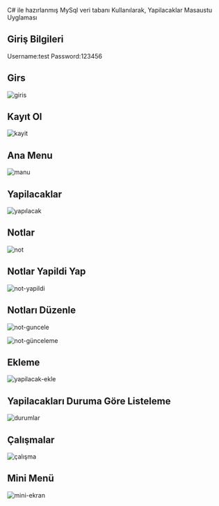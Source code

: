 
C# ile hazırlanmış MySql veri tabanı Kullanılarak,  Yapilacaklar  Masaustu Uyglaması

## Giriş Bilgileri
Username:test
Password:123456

## Girs


![giris](https://user-images.githubusercontent.com/71436886/190426518-76fb6f64-6c16-4a19-a34d-c385c2f443b4.png)

## Kayıt Ol


![kayit](https://user-images.githubusercontent.com/71436886/190426617-e271e779-9545-4009-bd0d-04f0fd503044.png)

## Ana Menu

![manu](https://user-images.githubusercontent.com/71436886/190426752-52dc5ef0-15a9-468c-968d-274af4a81dcb.png)

## Yapilacaklar

![yapılacak](https://user-images.githubusercontent.com/71436886/190426919-3c5fb732-c6f7-4d3f-b872-735b232b2a72.png)

## Notlar


![not](https://user-images.githubusercontent.com/71436886/190427079-c42782c1-2e35-466e-8244-299a8f160c46.png)

## Notlar Yapildi Yap


![not-yapildi](https://user-images.githubusercontent.com/71436886/190427313-1fa42efc-af2c-4df1-b705-79363a50491c.png)

## Notları Düzenle

![not-guncele](https://user-images.githubusercontent.com/71436886/190427444-3880302a-d1a6-4f4a-ad17-be55c901454c.png)

![not-günceleme](https://user-images.githubusercontent.com/71436886/190427497-60e445b9-8903-4228-99e1-33fc46f55438.png)

## Ekleme

![yapilacak-ekle](https://user-images.githubusercontent.com/71436886/190427600-d4c026e1-2301-4a63-8eea-f1fecfdb32f6.png)

## Yapilacakları Duruma Göre Listeleme

![durumlar](https://user-images.githubusercontent.com/71436886/190427712-6b417b04-e89b-4338-8237-fe8d7c5d5a82.png)

## Çalışmalar
![çalışma](https://user-images.githubusercontent.com/71436886/190427942-0100a303-99bd-4048-bbac-1c15ecf49f68.png)

## Mini Menü


![mini-ekran](https://user-images.githubusercontent.com/71436886/190428311-28501763-8d80-4c3b-8cdd-4013f34c6890.png)


